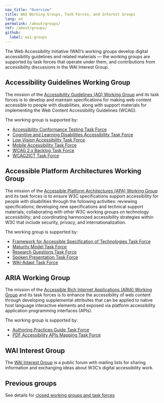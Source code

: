 ```yaml
---
nav_title: "Overview"
title: WAI Working Groups, Task Forces, and Interest Groups
lang: en
permalink: /about/groups/
ref: /about/groups/
github:
  label: wai-groups
---
```


The Web Accessibility Initiative (WAI)’s working groups develop digital accessibility guidelines and related materials &mdash; the working groups are supported by task forces that operate under them, and contributions from accessibility discussions in the WAI Interest Group.

## Accessibility Guidelines Working Group

The mission of the [Accessibility Guidelines (AG) Working Group](/about/groups/agwg/) and its task forces is to develop and maintain specifications for making web content accessible to people with disabilities, along with support materials for implementing the Web Content Accessibility Guidelines (WCAG).

The working group is supported by:
 - [Accessibility Conformance Testing Task Force](/about/groups/task-forces/conformance-testing/)
 - [Cognitive and Learning Disabilities Accessibility Task Force](/about/groups/task-forces/coga/)
 - [Low Vision Accessibility Task Force](/about/groups/task-forces/low-vision-a11y-tf/)
 - [Mobile Accessibility Task Force](/about/groups/task-forces/matf/)
 - [WCAG 2.x Backlog Task Force](/about/groups/task-forces/wcag2x-backlog/)
 - [WCAG2ICT Task Force](/about/groups/task-forces/wcag2ict/)

## Accessible Platform Architectures Working Group

The mission of the [Accessible Platform Architectures (APA) Working Group](/about/groups/apawg/) and its task forces is to ensure W3C specifications support accessibility for people with disabilities through the following activities: reviewing specifications; developing new specifications and technical support materials; collaborating with other W3C working groups on technology accessibility; and coordinating harmonized accessibility strategies within W3C that include security, privacy, and internationalization.

The working group is supported by:
 - [Framework for Accessible Specification of Technologies Task Force](/about/groups/task-forces/fast/)
 - [Maturity Model Task Force](/about/groups/task-forces/maturity-model/)
 - [Research Questions Task Force](/about/groups/task-forces/research-questions/)
 - [Spoken Presentation Task Force](/about/groups/task-forces/spoken-presentation/)
 - [WAI-Adapt Task Force](/about/groups/task-forces/adapt/)

## ARIA Working Group

The mission of the [Accessible Rich Internet Applications (ARIA) Working Group](/about/groups/ariawg/) and its task forces is to enhance the accessibility of web content through developing supplemental attributes that can be applied to native host language interactive elements and exposed via platform accessibility application programming interfaces (APIs).

The working group is supported by:
 - [Authoring Practices Guide Task Force](/about/groups/task-forces/practices/)
 - [PDF Accessibility APIs Mapping Task Force](/about/groups/task-forces/pdf-aam/)

## WAI Interest Group

The [WAI Interest Group](/about/groups/waiig/) is a public forum with mailing lists for sharing information and exchanging ideas about W3C’s digital accessibility work.

## Previous groups

See details for [closed working groups and task forces](/about/groups/previous-groups/)